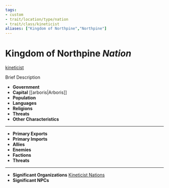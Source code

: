 ```yaml
---
tags:
- custom
- trait/location/type/nation 
- trait/class/kineticist 
aliases: ["Kingdom of Northpine","Northpine"]
---
```

# Kingdom of Northpine *Nation*
[kineticist](../../../rules-custom/traits/kineticist.md) 

Brief Description

- **Government** 
- **Capital** [[arboris|Arboris]] 
- **Population** 
- **Languages** 
- **Religions**
- **Threats** 
- **Other Characteristics** 
---
- **Primary Exports** 
- **Primary Imports** 
- **Allies** 
- **Enemies** 
- **Factions** 
- **Threats** 
---
- **Significant Organizations** [Kineticist Nations](../../fundamentals/kineticist-nations.md) 
- **Significant NPCs** 